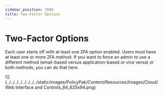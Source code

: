 ```yaml
---
sidebar_position: 3566
title: Two-Factor Options
---
```


# Two-Factor Options

Each user starts off with at least one 2FA option enabled. Users must have at least one or more 2FA method. If you want to force an admin to use a different method (email-based versus application-based or vice versa) or both methods, you can do that here.

![](../../../../../../../../static/images/PolicyPak/Content/Resources/Images/Cloud/Web Interface and Controls_84_625x94.png)